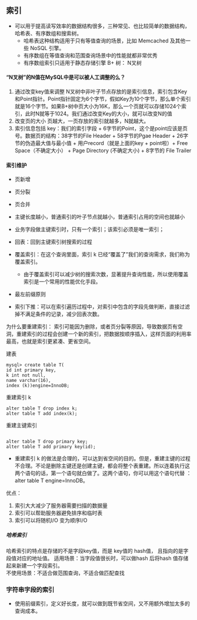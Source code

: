 ## 索引
- 可以用于提高读写效率的数据结构很多，三种常见、也比较简单的数据结构，哈希表、有序数组和搜索树。
    - 哈希表这种结构适用于只有等值查询的场景，比如 Memcached 及其他一些 NoSQL 引擎。
    - 有序数组在等值查询和范围查询场景中的性能就都非常优秀
    - 有序数组索引只适用于静态存储引擎
B+ 树： N叉树
#### “N叉树”的N值在MySQL中是可以被人工调整的么？
1. 通过改变key值来调整
N叉树中非叶子节点存放的是索引信息，索引包含Key和Point指针。Point指针固定为6个字节，假如Key为10个字节，那么单个索引就是16个字节。如果B+树中页大小为16K，那么一个页就可以存储1024个索引，此时N就等于1024。我们通过改变Key的大小，就可以改变N的值
2. 改变页的大小
页越大，一页存放的索引就越多，N就越大。
3. 索引信息包括 key：我们的索引字段 + 6字节的Point，这个是point应该是页号。数据页的结构：38字节的File Header + 58字节的Pgae Header + 26字节的伪造最大值与最小值 + 用户record（就是上面的key + point啦）+ Free Space（不确定大小） + Page Directory (不确定大小) + 8字节的 File Trailer


#### 索引维护
- 页新增
- 页分裂
- 页合并
- 主键长度越小，普通索引的叶子节点就越小，普通索引占用的空间也就越小
- 业务字段做主键索引时，只有一个索引；该索引必须是唯一索引；

- 回表：回到主键索引树搜索的过程
- 覆盖索引：在这个查询里面，索引 k 已经“覆盖了”我们的查询需求，我们称为覆盖索引。
    - 由于覆盖索引可以减少树的搜索次数，显著提升查询性能，所以使用覆盖索引是一个常用的性能优化手段。
- 最左前缀原则    
- 索引下推：可以在索引遍历过程中，对索引中包含的字段先做判断，直接过滤掉不满足条件的记录，减少回表次数。

为什么要重建索引：
索引可能因为删除，或者页分裂等原因，导致数据页有空洞，重建索引的过程会创建一个新的索引，把数据按顺序插入，这样页面的利用率最高，也就是索引更紧凑、更省空间。

建表
``` 
mysql> create table T(
id int primary key, 
k int not null, 
name varchar(16),
index (k))engine=InnoDB;
```

重建索引 k
``` 
alter table T drop index k;
alter table T add index(k);
```
重建主键索引
``` 

alter table T drop primary key;
alter table T add primary key(id);
```
- 重建索引 k 的做法是合理的，可以达到省空间的目的。但是，重建主键的过程不合理。不论是删除主键还是创建主键，都会将整个表重建。所以连着执行这两个语句的话，第一个语句就白做了。这两个语句，你可以用这个语句代替 ： alter table T engine=InnoDB。


优点：
1. 索引大大减少了服务器需要扫描的数据量
2. 索引可以帮助服务器避免排序和临时表
3. 索引可以将随机I/O 变为顺序I/O

##### 哈希索引
哈希索引的特点是存储的不是字段key值，而是 key值的 hash值，
且指向的是字段值对应的地址值。
适用场景：当字段值很长时，可以做hash 后将hash 值存储起来新建一个字段索引。  
不使用场景：不适合做范围查询，不适合做匹配查找

### 字符串字段的索引
- 使用前缀索引，定义好长度，就可以做到既节省空间，又不用额外增加太多的查询成本。